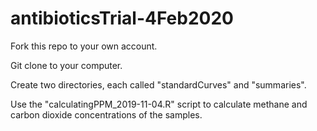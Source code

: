 # antibioticsTrial-4Feb2020

Fork this repo to your own account.

Git clone to your computer.

Create two directories, each called "standardCurves" and "summaries".

Use the "calculatingPPM_2019-11-04.R" script to calculate methane and carbon dioxide concentrations of the samples. 
